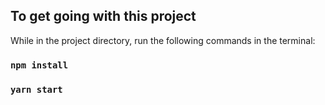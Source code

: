 ## To get going with this project

While in the project directory, run the following commands in the terminal:

### `npm install`

### `yarn start`
